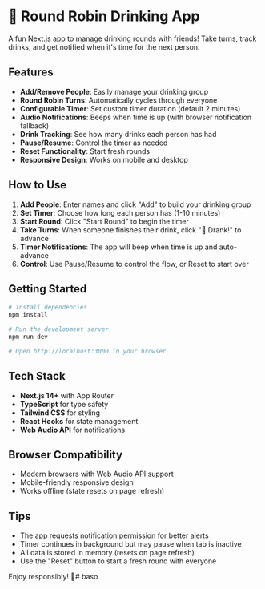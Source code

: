 # 🍻 Round Robin Drinking App

A fun Next.js app to manage drinking rounds with friends! Take turns, track drinks, and get notified when it's time for the next person.

## Features

- **Add/Remove People**: Easily manage your drinking group
- **Round Robin Turns**: Automatically cycles through everyone
- **Configurable Timer**: Set custom timer duration (default 2 minutes)
- **Audio Notifications**: Beeps when time is up (with browser notification fallback)
- **Drink Tracking**: See how many drinks each person has had
- **Pause/Resume**: Control the timer as needed
- **Reset Functionality**: Start fresh rounds
- **Responsive Design**: Works on mobile and desktop

## How to Use

1. **Add People**: Enter names and click "Add" to build your drinking group
2. **Set Timer**: Choose how long each person has (1-10 minutes)
3. **Start Round**: Click "Start Round" to begin the timer
4. **Take Turns**: When someone finishes their drink, click "🍻 Drank!" to advance
5. **Timer Notifications**: The app will beep when time is up and auto-advance
6. **Control**: Use Pause/Resume to control the flow, or Reset to start over

## Getting Started

```bash
# Install dependencies
npm install

# Run the development server
npm run dev

# Open http://localhost:3000 in your browser
```

## Tech Stack

- **Next.js 14+** with App Router
- **TypeScript** for type safety
- **Tailwind CSS** for styling
- **React Hooks** for state management
- **Web Audio API** for notifications

## Browser Compatibility

- Modern browsers with Web Audio API support
- Mobile-friendly responsive design
- Works offline (state resets on page refresh)

## Tips

- The app requests notification permission for better alerts
- Timer continues in background but may pause when tab is inactive
- All data is stored in memory (resets on page refresh)
- Use the "Reset" button to start a fresh round with everyone

Enjoy responsibly! 🍻# baso
